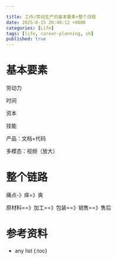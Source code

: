 ```yaml
---

title: 工作/劳动生产的基本要素+整个流程
date: 2025-8-15 20:40:12 +0800
categories: [Life]
tags: [life, career-planning, sh]
published: true
---
```



# 基本要素

劳动力

时间

资本

技能

产品：文档+代码

多模态：视频（放大）



# 整个链路

痛点-》痒=》爽

原材料==》加工==》包装==》销售==》售后

# 参考资料

* any list
{:toc}
